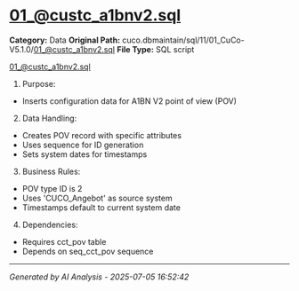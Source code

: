 # 01_@custc_a1bnv2.sql

**Category:** Data
**Original Path:** cuco.dbmaintain/sql/11/01_CuCo-V5.1.0/01_@custc_a1bnv2.sql
**File Type:** SQL script

01_@custc_a1bnv2.sql
1. Purpose:
- Inserts configuration data for A1BN V2 point of view (POV)

2. Data Handling:
- Creates POV record with specific attributes
- Uses sequence for ID generation
- Sets system dates for timestamps

3. Business Rules:
- POV type ID is 2
- Uses 'CUCO_Angebot' as source system
- Timestamps default to current system date

4. Dependencies:
- Requires cct_pov table
- Depends on seq_cct_pov sequence

---
*Generated by AI Analysis - 2025-07-05 16:52:42*

